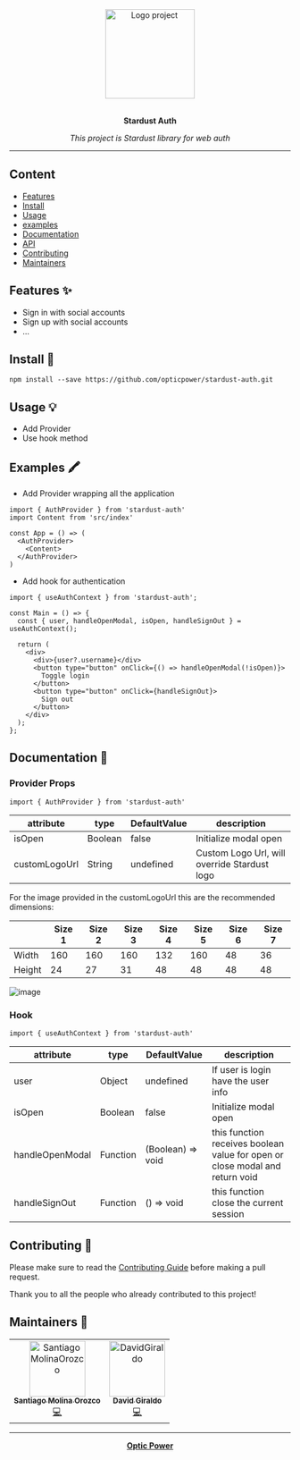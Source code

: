<!-- README for NPM; the one for GitHub is in .github directory. -->
<div align="center">
  <a href="#">
  	<img src="https://i.giphy.com/media/z2KbVZxKCHxxIDhnsQ/giphy.webp" alt="Logo project" height="160" />
  </a>
  <br>
  <br>
  <p>
    <b>Stardust Auth</b>
  </p>
  <p>
     <i>This project is Stardust library for web auth</i>
  </p>
  <p>
    <!-- [![Build Status](https://travis-ci.com/opticpwr/stardust-auth.svg?branch=master)](https://travis-ci.com/opticpwr/stardust-auth)
    [![NPM version](https://img.shields.io/npm/v/stardust-auth?style=flat-square)](https://img.shields.io/npm/v/stardust-auth?style=flat-square)
    [![Package size](https://img.shields.io/bundlephobia/min/stardust-auth)](https://img.shields.io/bundlephobia/min/stardust-auth)
    [![Dependencies](https://img.shields.io/david/opticpwr/stardust-auth.svg?style=popout-square)](https://david-dm.org/opticpwr/stardust-auth)
    [![devDependencies Status](https://david-dm.org/opticpwr/stardust-auth/dev-status.svg?style=flat-square)](https://david-dm.org/opticpwr/stardust-auth?type=dev)
    [![code style: prettier](https://img.shields.io/badge/code_style-prettier-ff69b4.svg?style=flat-square)](https://github.com/prettier/prettier)
    [![Twitter](https://img.shields.io/twitter/follow/luctstt.svg?label=Follow&style=social)](https://twitter.com/luctstt) -->
  </p>
</div>

---

## **Content**

* [Features](##features)
* [Install](##install)
* [Usage](##usage)
* [examples](##examples)
* [Documentation](##documentation)
* [API](##Api)
* [Contributing](##contributing)
* [Maintainers](##maintainers)

## Features ✨
* Sign in with social accounts
* Sign up with social accounts
* ...

## Install 🐙
```
npm install --save https://github.com/opticpower/stardust-auth.git
```

## Usage 💡

- Add Provider
- Use hook method

## Examples 🖍

- Add Provider wrapping all the application

```
import { AuthProvider } from 'stardust-auth'
import Content from 'src/index'

const App = () => (
  <AuthProvider>
    <Content>
  </AuthProvider>
)
```

- Add hook for authentication

```
import { useAuthContext } from 'stardust-auth';

const Main = () => {
  const { user, handleOpenModal, isOpen, handleSignOut } = useAuthContext();

  return (
    <div>
      <div>{user?.username}</div>
      <button type="button" onClick={() => handleOpenModal(!isOpen)}>
        Toggle login
      </button>
      <button type="button" onClick={handleSignOut}>
        Sign out
      </button>
    </div>
  );
};
```

## Documentation 📄

### Provider Props

```import { AuthProvider } from 'stardust-auth'```

| attribute     | type    | DefaultValue | description                                  |
| ------------- | ------- | ------------ | -------------------------------------------- |
| isOpen        | Boolean | false        | Initialize modal open                        |
| customLogoUrl | String  | undefined    | Custom Logo Url, will override Stardust logo |

For the image provided in the customLogoUrl this are the recommended dimensions:

|        | Size 1 | Size 2 | Size 3 | Size 4 | Size 5 | Size 6 | Size 7 |
| ------ | ------ | ------ | ------ | ------ | ------ | ------ | ------ |
| Width  | 160    | 160    | 160    | 132    | 160    | 48     | 36     | 
| Height | 24     | 27     | 31     | 48     | 48     | 48     | 48     |

![image](https://user-images.githubusercontent.com/47512198/134942504-bc819a27-a229-4ef0-9ddd-b3991210bab2.png)

### Hook

```import { useAuthContext } from 'stardust-auth'```

| attribute          | type     | DefaultValue      | description                                                                  |
| ------------------ | -------  | ----------------- | ---------------------------------------------------------------------------- |
| user               | Object   | undefined         | If user is login have the user info                                          |
| isOpen             | Boolean  | false             | Initialize modal open                                                        |
| handleOpenModal    | Function | (Boolean) => void | this function receives boolean value for open or close modal and return void |
| handleSignOut      | Function | () => void        | this function close the current session                                      |

<!-- ## API 👩‍💻
You have a small project or you'll like to share the API of your project ? This is where it's happen. -->

## Contributing 🍰
Please make sure to read the [Contributing Guide](https://github.com/auth0/open-source-template/blob/master/GENERAL-CONTRIBUTING.md) before making a pull request.

Thank you to all the people who already contributed to this project!

## Maintainers 👷

<table>
  <tr>
    <td align="center"><a href="https://github.com/SantiagoMolinaOrozco"><img src="https://avatars.githubusercontent.com/u/17752391?v=4" width="100px;" alt="SantiagoMolinaOrozco"/><br /><sub><b>Santiago Molina Orozco</b></sub></a><br /><a href="#" title="Code">💻</a></td>
    <td align="center"><a href="https://github.com/dagibu301"><img src="https://avatars.githubusercontent.com/u/47512198?v=4" width="100px;" alt="DavidGiraldo"/><br /><sub><b>David Giraldo</b></sub></a><br /><a href="#" title="Code">💻</a></td>
  </tr>
</table>

<!-- ## License ⚖️
Enter what kind of license you're using. -->

---
<div align="center">
	<b>
		<a href="https://opticpwr.com">Optic Power</a>
	</b>
</div>
